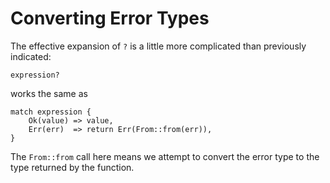 # Converting Error Types

The effective expansion of `?` is a little more complicated than previously indicated:

```rust,ignore
expression?
```

works the same as

```rust,ignore
match expression {
    Ok(value) => value,
    Err(err)  => return Err(From::from(err)),
}
```

The `From::from` call here means we attempt to convert the error type to the
type returned by the function.
